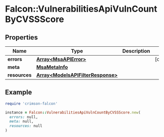# Falcon::VulnerabilitiesApiVulnCountByCVSSScore

## Properties

| Name | Type | Description | Notes |
| ---- | ---- | ----------- | ----- |
| **errors** | [**Array&lt;MsaAPIError&gt;**](MsaAPIError.md) |  | [optional] |
| **meta** | [**MsaMetaInfo**](MsaMetaInfo.md) |  |  |
| **resources** | [**Array&lt;ModelsAPIFilterResponse&gt;**](ModelsAPIFilterResponse.md) |  |  |

## Example

```ruby
require 'crimson-falcon'

instance = Falcon::VulnerabilitiesApiVulnCountByCVSSScore.new(
  errors: null,
  meta: null,
  resources: null
)
```


